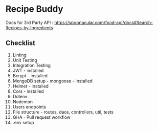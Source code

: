 # Recipe Buddy

Docs for 3rd Party API : https://spoonacular.com/food-api/docs#Search-Recipes-by-Ingredients

## Checklist

1. Linting
2. Unit Testing
3. Integration Testing
4. JWT - installed
5. Bcrypt - installed
6. MongoDB setup - mongoose - installed
7. Helmet - installed
8. Cors - installed
9. Dotenv
10. Nodemon
11. Users endpoints
12. File structure - routes, daos, controllers, util, tests
13. GHA - Pull request workflow
14. .env setup
